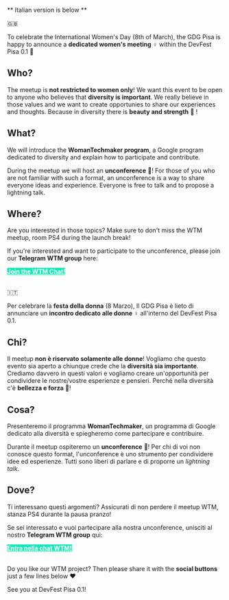 ** Italian version is below **

🇬🇧

To celebrate the International Women's Day (8th of March), the GDG Pisa is happy to announce a **dedicated women's meeting** ♀ within the DevFest Pisa 0.1 🎉

## Who?
The meetup is **not restricted to women only**! We want this event to be open to anyone who believes that **diversity is important**. We really believe in those values and we want to create opportunies to share our experiences and thoughts. Because in diversity there is **beauty and strength** 💪 !

## What?

We will introduce the **WomanTechmaker program**, a Google program dedicated to diversity and explain how to participate and contribute.

During the meetup we will host an **unconference** 📢! For those of you who are not familiar with such a format, an unconference is a way to share everyone ideas and experience. Everyone is free to talk and to propose a lightning talk.

## Where?

Are you interested in those topics? Make sure to don't miss the WTM meetup, room PS4 during the launch break!

If you're interested and want to participate to the unconference, please join our **Telegram WTM group** here:

<div class="text-center">
<a href="https://t.me/joinchat/BM7uSxFc3opUHvy5cYjS9A" target="_blank" class="style-scope header-content" style="color: white; ">
  <paper-button class="style-scope header-content x-scope paper-button-0" raised="" role="button" tabindex="0" animated="" aria-disabled="false" elevation="1" style="color: white; background: #14eab6;"><b>Join the WTM Chat!</b></paper-button>
</a>
</div>
<br/>

🇮🇹

Per celebrare la **festa della donna** (8 Marzo), Il GDG Pisa è lieto di annunciare un **incontro dedicato alle donne** ♀ all'interno del DevFest Pisa 0.1.

## Chi?
Il meetup **non è riservato solamente alle donne**! Vogliamo che questo evento sia aperto a chiunque crede che la **diversità sia importante**. Crediamo davvero in questi valori e vogliamo creare un'opportunità per condividere le nostre/vostre esperienze e pensieri. Perché nella diversità c'è **bellezza e forza** 💪!

## Cosa?

Presenteremo il programma **WomanTechmaker**, un programma di Google dedicato alla diversità e spiegheremo come partecipare e contribuire.

Durante il meetup ospiteremo un **unconference** 📢! Per chi di voi non conosce questo format, l'unconference è uno strumento per condividere idee ed esperienze. Tutti sono liberi di parlare e di proporre un *lightning talk*.

## Dove?

Ti interessano questi argomenti? Assicurati di non perdere il meetup WTM, stanza PS4 durante la pausa pranzo!

Se sei interessato e vuoi partecipare alla nostra unconference, unisciti al nostro **Telegram WTM group** qui:

<div class="text-center">
<a href="https://t.me/joinchat/BM7uSxFc3opUHvy5cYjS9A" target="_blank" class="style-scope header-content" style="color: white; ">
  <paper-button class="style-scope header-content x-scope paper-button-0" raised="" role="button" tabindex="0" animated="" aria-disabled="false" elevation="1" style="color: white; background: #14eab6;"><b>Entra nella chat WTM!</b></paper-button>
</a>
</div>
<br/>

Do you like our WTM project? Then please share it with the **social buttons** just a few lines below ❤️

See you at DevFest Pisa 0.1!
